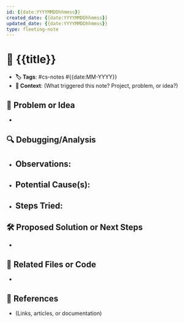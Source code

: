 ```yaml
---
id: {{date:YYYYMMDDhhmmss}}
created_date: {{date:YYYYMMDDhhmmss}}
updated_date: {{date:YYYYMMDDhhmmss}}
type: fleeting-note
---
```


# 🚀 {{title}}
- **🏷️ Tags**: #cs-notes #{{date:MM-YYYY}}  
- **📌 Context**: (What triggered this note? Project, problem, or idea?)

## 🧩 Problem or Idea  
-  

## 🔍 Debugging/Analysis  
- **Observations**:  
  -  
- **Potential Cause(s)**:  
  -  
- **Steps Tried**:  
  -  

## 🛠️ Proposed Solution or Next Steps  
-  

## 📂 Related Files or Code  
-  

## 🔗 References  
- (Links, articles, or documentation)
